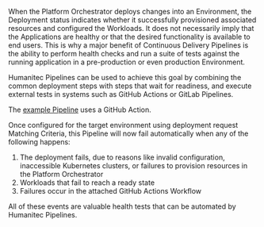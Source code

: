 When the Platform Orchestrator deploys changes into an Environment, the Deployment status indicates whether it successfully provisioned associated resources and configured the Workloads. It does not necessarily imply that the Applications are healthy or that the desired functionality is available to end users. This is why a major benefit of Continuous Delivery Pipelines is the ability to perform health checks and run a suite of tests against the running application in a pre-production or even production Environment.

Humanitec Pipelines can be used to achieve this goal by combining the common deployment steps with steps that wait for readiness, and execute external tests in systems such as GitHub Actions or GitLab Pipelines.

The [example Pipeline](pipeline.yaml) uses a GitHub Action.

Once configured for the target environment using deployment request Matching Criteria, this Pipeline will now fail automatically when any of the following happens:

1. The deployment fails, due to reasons like invalid configuration, inaccessible Kubernetes clusters, or failures to provision resources in the Platform Orchestrator
1. Workloads that fail to reach a ready state
1. Failures occur in the attached GitHub Actions Workflow

All of these events are valuable health tests that can be automated by Humanitec Pipelines.